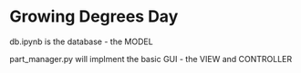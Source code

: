 # Growing Degrees Day

db.ipynb is the database - the MODEL

part_manager.py will implment the basic GUI - the VIEW and CONTROLLER
